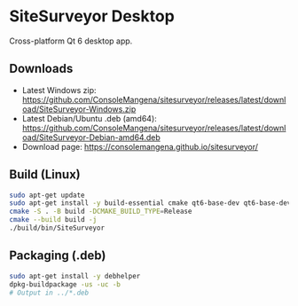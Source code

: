 # SiteSurveyor Desktop

Cross-platform Qt 6 desktop app.

## Downloads
- Latest Windows zip: https://github.com/ConsoleMangena/sitesurveyor/releases/latest/download/SiteSurveyor-Windows.zip
- Latest Debian/Ubuntu .deb (amd64): https://github.com/ConsoleMangena/sitesurveyor/releases/latest/download/SiteSurveyor-Debian-amd64.deb
- Download page: https://consolemangena.github.io/sitesurveyor/

## Build (Linux)
```bash
sudo apt-get update
sudo apt-get install -y build-essential cmake qt6-base-dev qt6-base-dev-tools
cmake -S . -B build -DCMAKE_BUILD_TYPE=Release
cmake --build build -j
./build/bin/SiteSurveyor
```

## Packaging (.deb)
```bash
sudo apt-get install -y debhelper
dpkg-buildpackage -us -uc -b
# Output in ../*.deb
```